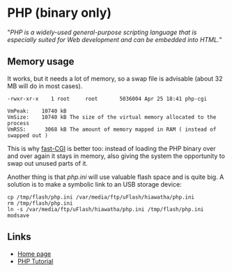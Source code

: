 # PHP (binary only)

"*PHP is a widely-used general-purpose scripting language that is
especially suited for Web development and can be embedded into HTML.*"

Memory usage
------------

It works, but it needs a lot of memory, so a swap file is advisable
(about 32 MB will do in most cases).

```
-rwxr-xr-x    1 root     root       5036004 Apr 25 18:41 php-cgi
```

```
VmPeak:    10740 kB
VmSize:    10740 kB The size of the virtual memory allocated to the process
VmRSS:      3068 kB The amount of memory mapped in RAM ( instead of swapped out )
```

This is why [fast-CGI](http://www.fastcgi.com/) is
better too: instead of loading the PHP binary over and over again it
stays in memory, also giving the system the opportunity to swap out
unused parts of it.

Another thing is that *php.ini* will use valuable flash space and is
quite big. A solution is to make a symbolic link to an USB storage
device:

```
cp /tmp/flash/php.ini /var/media/ftp/uFlash/hiawatha/php.ini
rm /tmp/flash/php.ini
ln -s /var/media/ftp/uFlash/hiawatha/php.ini /tmp/flash/php.ini
modsave
```

Links
-----

-   [Home page](http://www.php.net/)
-   [PHP Tutorial](http://www.w3schools.com/php/)
